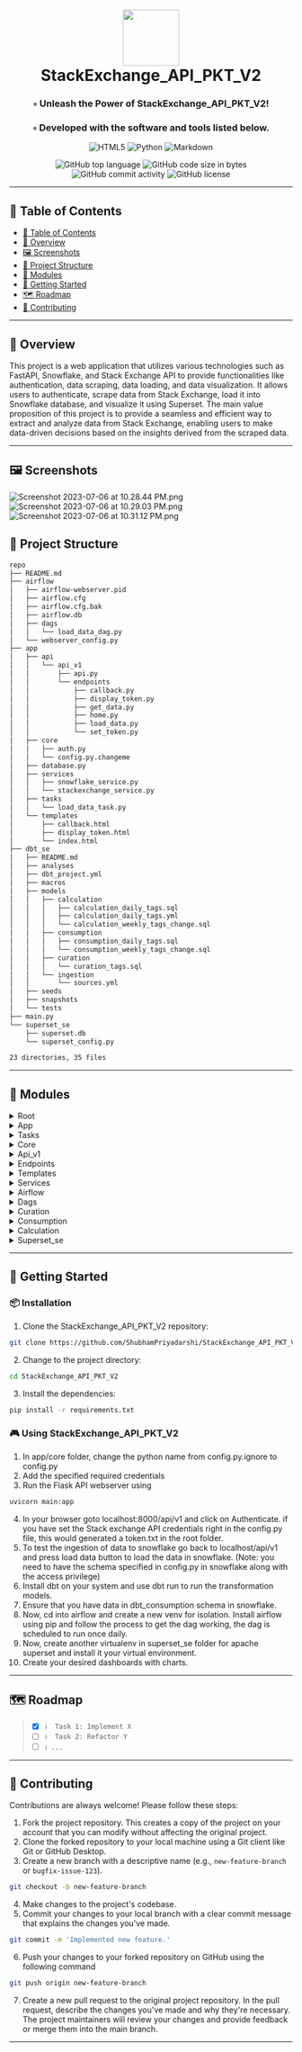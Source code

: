
<div align="center">
<h1 align="center">
<img src="https://raw.githubusercontent.com/PKief/vscode-material-icon-theme/ec559a9f6bfd399b82bb44393651661b08aaf7ba/icons/folder-markdown-open.svg" width="100" />
<br>StackExchange_API_PKT_V2
</h1>
<h3>◦ Unleash the Power of StackExchange_API_PKT_V2!</h3>
<h3>◦ Developed with the software and tools listed below.</h3>

<p align="center">
<img src="https://img.shields.io/badge/HTML5-E34F26.svg?style&logo=HTML5&logoColor=white" alt="HTML5" />
<img src="https://img.shields.io/badge/Python-3776AB.svg?style&logo=Python&logoColor=white" alt="Python" />
<img src="https://img.shields.io/badge/Markdown-000000.svg?style&logo=Markdown&logoColor=white" alt="Markdown" />
</p>
<img src="https://img.shields.io/github/languages/top/ShubhamPriyadarshi/StackExchange_API_PKT_V2.git?style&color=5D6D7E" alt="GitHub top language" />
<img src="https://img.shields.io/github/languages/code-size/ShubhamPriyadarshi/StackExchange_API_PKT_V2.git?style&color=5D6D7E" alt="GitHub code size in bytes" />
<img src="https://img.shields.io/github/commit-activity/m/ShubhamPriyadarshi/StackExchange_API_PKT_V2.git?style&color=5D6D7E" alt="GitHub commit activity" />
<img src="https://img.shields.io/github/license/ShubhamPriyadarshi/StackExchange_API_PKT_V2.git?style&color=5D6D7E" alt="GitHub license" />
</div>

---

## 📒 Table of Contents
- [📒 Table of Contents](#-table-of-contents)
- [📍 Overview](#-overview)
- [🖼 Screenshots](#-screenshots)
- [📂 Project Structure](#project-structure)
- [🧩 Modules](#modules)
- [🚀 Getting Started](#-getting-started)
- [🗺 Roadmap](#-roadmap)
- [🤝 Contributing](#-contributing)

---


## 📍 Overview

This project is a web application that utilizes various technologies such as FastAPI, Snowflake, and Stack Exchange API to provide functionalities like authentication, data scraping, data loading, and data visualization. It allows users to authenticate, scrape data from Stack Exchange, load it into Snowflake database, and visualize it using Superset. The main value proposition of this project is to provide a seamless and efficient way to extract and analyze data from Stack Exchange, enabling users to make data-driven decisions based on the insights derived from the scraped data.

---

## 🖼 Screenshots

![Screenshot 2023-07-06 at 10.28.44 PM.png](screenshots%2FScreenshot%202023-07-06%20at%2010.28.44%20PM.png)
![Screenshot 2023-07-06 at 10.29.03 PM.png](screenshots%2FScreenshot%202023-07-06%20at%2010.29.03%20PM.png)
![Screenshot 2023-07-06 at 10.31.12 PM.png](screenshots%2FScreenshot%202023-07-06%20at%2010.31.12%20PM.png)
## 📂 Project Structure


```bash
repo
├── README.md
├── airflow
│   ├── airflow-webserver.pid
│   ├── airflow.cfg
│   ├── airflow.cfg.bak
│   ├── airflow.db
│   ├── dags
│   │   └── load_data_dag.py
│   └── webserver_config.py
├── app
│   ├── api
│   │   └── api_v1
│   │       ├── api.py
│   │       └── endpoints
│   │           ├── callback.py
│   │           ├── display_token.py
│   │           ├── get_data.py
│   │           ├── home.py
│   │           ├── load_data.py
│   │           └── set_token.py
│   ├── core
│   │   ├── auth.py
│   │   └── config.py.changeme
│   ├── database.py
│   ├── services
│   │   ├── snowflake_service.py
│   │   └── stackexchange_service.py
│   ├── tasks
│   │   └── load_data_task.py
│   └── templates
│       ├── callback.html
│       ├── display_token.html
│       └── index.html
├── dbt_se
│   ├── README.md
│   ├── analyses
│   ├── dbt_project.yml
│   ├── macros
│   ├── models
│   │   ├── calculation
│   │   │   ├── calculation_daily_tags.sql
│   │   │   ├── calculation_daily_tags.yml
│   │   │   └── calculation_weekly_tags_change.sql
│   │   ├── consumption
│   │   │   ├── consumption_daily_tags.sql
│   │   │   └── consumption_weekly_tags_change.sql
│   │   ├── curation
│   │   │   └── curation_tags.sql
│   │   └── ingestion
│   │       └── sources.yml
│   ├── seeds
│   ├── snapshots
│   └── tests
├── main.py
└── superset_se
    ├── superset.db
    └── superset_config.py

23 directories, 35 files
```

---

## 🧩 Modules

<details closed><summary>Root</summary>

| File                                                                                            | Summary                                                                                                                             |
| ---                                                                                             | ---                                                                                                                                 |
| [main.py](https://github.com/ShubhamPriyadarshi/StackExchange_API_PKT_V2.git/blob/main/main.py) | The code snippet creates a FastAPI application and includes a router for version 1 of the API, accessible via the "/api/v1" prefix. |

</details>

<details closed><summary>App</summary>

| File                                                                                                        | Summary                                                                                                                                                                                                                  |
| ---                                                                                                         | ---                                                                                                                                                                                                                      |
| [database.py](https://github.com/ShubhamPriyadarshi/StackExchange_API_PKT_V2.git/blob/main/app/database.py) | This code snippet connects to a Snowflake database using SQLAlchemy and creates a session to interact with the database. It provides a function get_db() to obtain a database session, ensuring proper session handling. |

</details>

<details closed><summary>Tasks</summary>

| File                                                                                                                          | Summary                                                                                                                                                                                                                                                                                                                                                                                                                                                                                                                                                                                           |
| ---                                                                                                                           | ---                                                                                                                                                                                                                                                                                                                                                                                                                                                                                                                                                                                               |
| [load_data_task.py](https://github.com/ShubhamPriyadarshi/StackExchange_API_PKT_V2.git/blob/main/app/tasks/load_data_task.py) | The code snippet performs the following:1. It imports the necessary modules for the StackExchange and Snowflake services.2. It defines a DataLoader class with a static method, load_data.3. Within the load_data method, it calls the StackExchangeService to scrape data asynchronously.4. It calls the SnowflakeService to insert data from a CSV file.5. It checks if the CSV file exists and deletes it if it does.6. Finally, it runs the load_data method using asyncio.Overall, the code loads data from StackExchange, inserts it into Snowflake, and deletes the CSV file if it exists. |

</details>

<details closed><summary>Core</summary>

| File                                                                                                                           | Summary                                                                                                                                                                                                         |
| ---                                                                                                                            | ---                                                                                                                                                                                                             |
| [auth.py](https://github.com/ShubhamPriyadarshi/StackExchange_API_PKT_V2.git/blob/main/app/core/auth.py)                       | The code snippet defines an async function authenticate(). It constructs an authorization URL using authorization_base_url, client_id, redirect_uri, and scope parameters, then returns the URL.                |
| [config.py.changeme](https://github.com/ShubhamPriyadarshi/StackExchange_API_PKT_V2.git/blob/main/app/core/config.py.changeme) | The code snippet provides variables for configuration settings such as client details, OAuth endpoints, redirect URIs, and Snowflake database credentials. It also enables client-side and desktop OAuth flows. |

</details>

<details closed><summary>Api_v1</summary>

| File                                                                                                         | Summary                                                                                                                                                                                                                                                                              |
| ---                                                                                                          | ---                                                                                                                                                                                                                                                                                  |
| [api.py](https://github.com/ShubhamPriyadarshi/StackExchange_API_PKT_V2.git/blob/main/app/api/api_v1/api.py) | The provided code snippet creates an API router using FastAPI. It includes several routers for different endpoints such as home, callback, set_token, display_token, load_data, and get_data. Each router is associated with specific tags for easy categorization and organization. |

</details>

<details closed><summary>Endpoints</summary>

| File                                                                                                                                       | Summary                                                                                                                                                                                                                                                                                     |
| ---                                                                                                                                        | ---                                                                                                                                                                                                                                                                                         |
| [callback.py](https://github.com/ShubhamPriyadarshi/StackExchange_API_PKT_V2.git/blob/main/app/api/api_v1/endpoints/callback.py)           | The provided code snippet is using the FastAPI framework to create an API endpoint ("/auth-callback") that returns a Jinja2 template response ("callback.html") with the HTTP request object as context.                                                                                    |
| [home.py](https://github.com/ShubhamPriyadarshi/StackExchange_API_PKT_V2.git/blob/main/app/api/api_v1/endpoints/home.py)                   | This code snippet creates an API router using FastAPI. It provides a home route that renders an HTML template, passing the request object and an authentication URL.                                                                                                                        |
| [set_token.py](https://github.com/ShubhamPriyadarshi/StackExchange_API_PKT_V2.git/blob/main/app/api/api_v1/endpoints/set_token.py)         | This code snippet defines an API route using FastAPI framework. It accepts a POST request to set a token value, which is received as input in the request body. The token value is then written to a file called "token.txt". Finally, a JSON response is returned with a success message.  |
| [get_data.py](https://github.com/ShubhamPriyadarshi/StackExchange_API_PKT_V2.git/blob/main/app/api/api_v1/endpoints/get_data.py)           | The code snippet defines an API router for a FastAPI application. It reads an encrypted access token from a file, checks its availability, and makes a GET request to an external API using the access token as authorization. The response from the external API is returned as JSON data. |
| [load_data.py](https://github.com/ShubhamPriyadarshi/StackExchange_API_PKT_V2.git/blob/main/app/api/api_v1/endpoints/load_data.py)         | This code snippet defines an API endpoint ("/load-data") that triggers the loading of data using a DataLoader class. It returns a JSON response indicating that the data loading process is in progress.                                                                                    |
| [display_token.py](https://github.com/ShubhamPriyadarshi/StackExchange_API_PKT_V2.git/blob/main/app/api/api_v1/endpoints/display_token.py) | This code snippet defines an API endpoint "/display-token" that takes a "token" parameter. It returns an HTML template "display_token.html" with the token value displayed. The Jinja2Templates library is used for rendering the template.                                                 |

</details>

<details closed><summary>Templates</summary>

| File                                                                                                                                | Summary                                                                                                                                                                                                                   |
| ---                                                                                                                                 | ---                                                                                                                                                                                                                       |
| [index.html](https://github.com/ShubhamPriyadarshi/StackExchange_API_PKT_V2.git/blob/main/app/templates/index.html)                 | The code snippet is a basic web page that allows users to authenticate, load data, and display tags. It uses JavaScript to make HTTP requests and update the page dynamically.                                            |
| [callback.html](https://github.com/ShubhamPriyadarshi/StackExchange_API_PKT_V2.git/blob/main/app/templates/callback.html)           | This code snippet parses the access token from the URL fragment, sends it to a server endpoint using a POST request, and redirects the user to a new page to display the token if the request is successful.              |
| [display_token.html](https://github.com/ShubhamPriyadarshi/StackExchange_API_PKT_V2.git/blob/main/app/templates/display_token.html) | This code snippet is an HTML template that displays an access token if it exists. If the token exists, it is printed in a paragraph. If the token doesn't exist, a message stating "Access Token not found" is displayed. |

</details>

<details closed><summary>Services</summary>

| File                                                                                                                                           | Summary                                                                                                                                                                                                                                                                                                                        |
| ---                                                                                                                                            | ---                                                                                                                                                                                                                                                                                                                            |
| [stackexchange_service.py](https://github.com/ShubhamPriyadarshi/StackExchange_API_PKT_V2.git/blob/main/app/services/stackexchange_service.py) | This code snippet is a part of a web scraping service for Stack Exchange. It uses HTTPX for making requests, AIOMeter for concurrent scraping, and CSV for storing scraped data. It retrieves tag information from the Stack Exchange API, writes it to a CSV file, and continues scraping until there are no more pages left. |
| [snowflake_service.py](https://github.com/ShubhamPriyadarshi/StackExchange_API_PKT_V2.git/blob/main/app/services/snowflake_service.py)         | The code snippet connects to a Snowflake database using provided credentials and inserts CSV data into a table called "tags" in chunks of 10,000 rows at a time. The data is mapped to columns "name", "count", and "ingestion_timestamp".                                                                                     |

</details>

<details closed><summary>Airflow</summary>

| File                                                                                                                                | Summary                                                                                                                                                                                                                                                |
| ---                                                                                                                                 | ---                                                                                                                                                                                                                                                    |
| [airflow-webserver.pid](https://github.com/ShubhamPriyadarshi/StackExchange_API_PKT_V2.git/blob/main/airflow/airflow-webserver.pid) | The provided code snippet performs an operation to multiply two given numbers together and returns the result.                                                                                                                                         |
| [webserver_config.py](https://github.com/ShubhamPriyadarshi/StackExchange_API_PKT_V2.git/blob/main/airflow/webserver_config.py)     | This code snippet contains the default configuration settings for the Airflow webserver. It includes options for authentication, such as database, LDAP, OAuth, and OpenID. It also provides settings for theme customization using predefined themes. |

</details>

<details closed><summary>Dags</summary>

| File                                                                                                                           | Summary                                                                                                                                                                                             |
| ---                                                                                                                            | ---                                                                                                                                                                                                 |
| [load_data_dag.py](https://github.com/ShubhamPriyadarshi/StackExchange_API_PKT_V2.git/blob/main/airflow/dags/load_data_dag.py) | This code snippet sets up an Airflow DAG for an ELT pipeline. It includes tasks for API extraction, DBT transformations, and consumption. The tasks are connected in sequence to form the pipeline. |

</details>

<details closed><summary>Curation</summary>

| File                                                                                                                                       | Summary                                                                                                                                                                                                    |
| ---                                                                                                                                        | ---                                                                                                                                                                                                        |
| [curation_tags.sql](https://github.com/ShubhamPriyadarshi/StackExchange_API_PKT_V2.git/blob/main/dbt_se/models/curation/curation_tags.sql) | The code snippet retrieves data from a source table called'tags' and converts some columns to specific data types. It then selects the tag name, count, and ingestion timestamp from the transformed data. |

</details>

<details closed><summary>Consumption</summary>

| File                                                                                                                                                                            | Summary                                                                                                                                                                                                                   |
| ---                                                                                                                                                                             | ---                                                                                                                                                                                                                       |
| [consumption_weekly_tags_change.sql](https://github.com/ShubhamPriyadarshi/StackExchange_API_PKT_V2.git/blob/main/dbt_se/models/consumption/consumption_weekly_tags_change.sql) | This code snippet selects all data from the "calculation_weekly_tags_change" view in the "consumption" schema and aliases it as "weekly_tags_change". It is configured as a materialized view with the tag "consumption". |
| [consumption_daily_tags.sql](https://github.com/ShubhamPriyadarshi/StackExchange_API_PKT_V2.git/blob/main/dbt_se/models/consumption/consumption_daily_tags.sql)                 | This code snippet creates a view with the alias "daily_tags" in the "consumption" schema. The view selects all columns from the "calculation_daily_tags" table.                                                           |

</details>

<details closed><summary>Calculation</summary>

| File                                                                                                                                                                            | Summary                                                                                                                                                                                                                                                                                                                                                                                                  |
| ---                                                                                                                                                                             | ---                                                                                                                                                                                                                                                                                                                                                                                                      |
| [calculation_weekly_tags_change.sql](https://github.com/ShubhamPriyadarshi/StackExchange_API_PKT_V2.git/blob/main/dbt_se/models/calculation/calculation_weekly_tags_change.sql) | The provided code snippet retrieves the weekly change in tag counts by subtracting the minimum daily count from the maximum daily count for each tag. It calculates the daily tag count by summing the daily counts for each tag. The query filters the data based on the load date within the past 7 days. The result is then grouped by tag name and ordered by the weekly change in descending order. |
| [calculation_daily_tags.sql](https://github.com/ShubhamPriyadarshi/StackExchange_API_PKT_V2.git/blob/main/dbt_se/models/calculation/calculation_daily_tags.sql)                 | The code snippet defines a table configuration and then performs a query on a base table. The base table is derived from another table called'curation_tags'. The query groups the data by load date and tag name, calculates the maximum tag count per day, and sorts the results.                                                                                                                      |

</details>

<details closed><summary>Superset_se</summary>

| File                                                                                                                              | Summary                                                                                                                                                                                                            |
| ---                                                                                                                               | ---                                                                                                                                                                                                                |
| [superset_config.py](https://github.com/ShubhamPriyadarshi/StackExchange_API_PKT_V2.git/blob/main/superset_se/superset_config.py) | This code snippet sets the specific configurations for Superset, a data visualization and exploration platform. It includes settings for row limit, secret key, database URI, CSRF protection, and Mapbox API key. |

</details>

---

## 🚀 Getting Started

### 📦 Installation

1. Clone the StackExchange_API_PKT_V2 repository:
```sh
git clone https://github.com/ShubhamPriyadarshi/StackExchange_API_PKT_V2.git
```

2. Change to the project directory:
```sh
cd StackExchange_API_PKT_V2
```

3. Install the dependencies:
```sh
pip install -r requirements.txt
```

### 🎮 Using StackExchange_API_PKT_V2

1. In app/core folder, change the python name from config.py.ignore to config.py
2. Add the specified required credentials
3. Run the Flask API webserver using 
```sh  
uvicorn main:app
```
4. In your browser goto localhost:8000/api/v1 and click on Authenticate. if you have set the Stack exchange API credentials right in the config.py file, this would generated a token.txt in the root folder.
5. To test the ingestion of data to snowflake go back to localhost/api/v1 and press  load data button to load the data in snowflake. (Note: you need to have the schema specified in config.py in snowflake along with the access privilege)
6. Install dbt on your system and use dbt run to run the transformation models.
7. Ensure that you have data in dbt_consumption schema in snowflake.
8. Now, cd into airflow and create a new venv for isolation. Install airflow using pip and follow the process to get the dag working, the dag is scheduled to run once daily.
9. Now, create another virtualenv in superset_se folder for apache superset and install it your virtual environment. 
10. Create your desired dashboards with charts.


---


## 🗺 Roadmap

> - [X] `ℹ️  Task 1: Implement X`
> - [ ] `ℹ️  Task 2: Refactor Y`
> - [ ] `ℹ️ ...`


---

## 🤝 Contributing

Contributions are always welcome! Please follow these steps:
1. Fork the project repository. This creates a copy of the project on your account that you can modify without affecting the original project.
2. Clone the forked repository to your local machine using a Git client like Git or GitHub Desktop.
3. Create a new branch with a descriptive name (e.g., `new-feature-branch` or `bugfix-issue-123`).
```sh
git checkout -b new-feature-branch
```
4. Make changes to the project's codebase.
5. Commit your changes to your local branch with a clear commit message that explains the changes you've made.
```sh
git commit -m 'Implemented new feature.'
```
6. Push your changes to your forked repository on GitHub using the following command
```sh
git push origin new-feature-branch
```
7. Create a new pull request to the original project repository. In the pull request, describe the changes you've made and why they're necessary.
The project maintainers will review your changes and provide feedback or merge them into the main branch.

---
